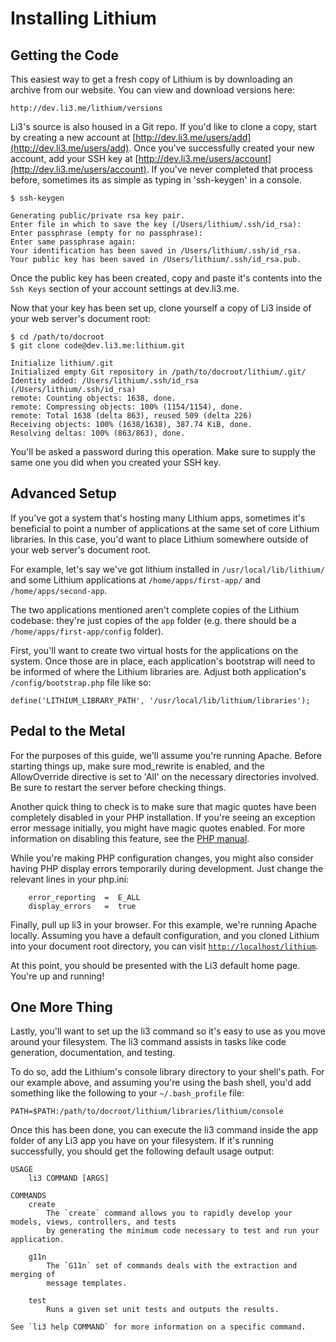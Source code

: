 # Installing Lithium

## Getting the Code

This easiest way to get a fresh copy of Lithium is by downloading an archive from our website. You can view and download versions here:

	http://dev.li3.me/lithium/versions

Li3's source is also housed in a Git repo. If you'd like to clone a copy, start by creating a new account at [http://dev.li3.me/users/add](http://dev.li3.me/users/add). Once you've successfully created your new account, add your SSH key at [http://dev.li3.me/users/account](http://dev.li3.me/users/account). If you've never completed that process before, sometimes its as simple as typing in 'ssh-keygen' in a console.

	$ ssh-keygen

	Generating public/private rsa key pair.
	Enter file in which to save the key (/Users/lithium/.ssh/id_rsa):
	Enter passphrase (empty for no passphrase):
	Enter same passphrase again:
	Your identification has been saved in /Users/lithium/.ssh/id_rsa.
	Your public key has been saved in /Users/lithium/.ssh/id_rsa.pub.

Once the public key has been created, copy and paste it's contents into the `Ssh Keys` section of your account settings at dev.li3.me.

Now that your key has been set up, clone yourself a copy of Li3 inside of your web server's document root:

	$ cd /path/to/docroot
	$ git clone code@dev.li3.me:lithium.git

	Initialize lithium/.git
	Initialized empty Git repository in /path/to/docroot/lithium/.git/
	Identity added: /Users/lithium/.ssh/id_rsa (/Users/lithium/.ssh/id_rsa)
	remote: Counting objects: 1638, done.
	remote: Compressing objects: 100% (1154/1154), done.
	remote: Total 1638 (delta 863), reused 509 (delta 226)
	Receiving objects: 100% (1638/1638), 387.74 KiB, done.
	Resolving deltas: 100% (863/863), done.

You'll be asked a password during this operation. Make sure to supply the same one you did when you created your SSH key.

## Advanced Setup

If you've got a system that's hosting many Lithium apps, sometimes it's beneficial to point a number of applications at the same set of core Lithium libraries. In this case, you'd want to place Lithium somewhere outside of your web server's document root.

For example, let's say we've got lithium installed in `/usr/local/lib/lithium/` and some Lithium applications at `/home/apps/first-app/` and `/home/apps/second-app`.

The two applications mentioned aren't complete copies of the Lithium codebase: they're just copies of the `app` folder (e.g. there should be a `/home/apps/first-app/config` folder).

First, you'll want to create two virtual hosts for the applications on the system. Once those are in place, each application's bootstrap will need to be informed of where the Lithium libraries are. Adjust both application's `/config/bootstrap.php` file like so:

```
define('LITHIUM_LIBRARY_PATH', '/usr/local/lib/lithium/libraries');
```

## Pedal to the Metal

For the purposes of this guide, we'll assume you're running Apache. Before starting things up, make sure mod_rewrite is enabled, and the AllowOverride directive is set to 'All' on the necessary directories involved. Be sure to restart the server before checking things.

Another quick thing to check is to make sure that magic quotes have been completely disabled in your PHP installation. If you're seeing an exception error message initially, you might have magic quotes enabled. For more information on disabling this feature, see the [PHP manual](http://www.php.net/manual/en/security.magicquotes.disabling.php).

While you're making PHP configuration changes, you might also consider having PHP display errors temporarily during development. Just change the relevant lines in your php.ini:

```
	error_reporting  =  E_ALL
	display_errors   =  true
```

Finally, pull up li3 in your browser. For this example, we're running Apache locally. Assuming you have a default configuration, and you cloned Lithium into your document root directory, you can visit [`http://localhost/lithium`](http://localhost/lithium).

At this point, you should be presented with the Li3 default home page. You're up and running!

## One More Thing

Lastly, you'll want to set up the li3 command so it's easy to use as you move around your filesystem. The li3 command assists in tasks like code generation, documentation, and testing.

To do so, add the Lithium's console library directory to your shell's path. For our example above, and assuming you're using the bash shell, you'd add something like the following to your `~/.bash_profile` file:

	PATH=$PATH:/path/to/docroot/lithium/libraries/lithium/console

Once this has been done, you can execute the li3 command inside the app folder of any Li3 app you have on your filesystem. If it's running successfully, you should get the following default usage output:

	USAGE
		li3 COMMAND [ARGS]

	COMMANDS
		create
			The `create` command allows you to rapidly develop your models, views, controllers, and tests
			by generating the minimum code necessary to test and run your application.

		g11n
			The `G11n` set of commands deals with the extraction and merging of
			message templates.

		test
			Runs a given set unit tests and outputs the results.

	See `li3 help COMMAND` for more information on a specific command.
